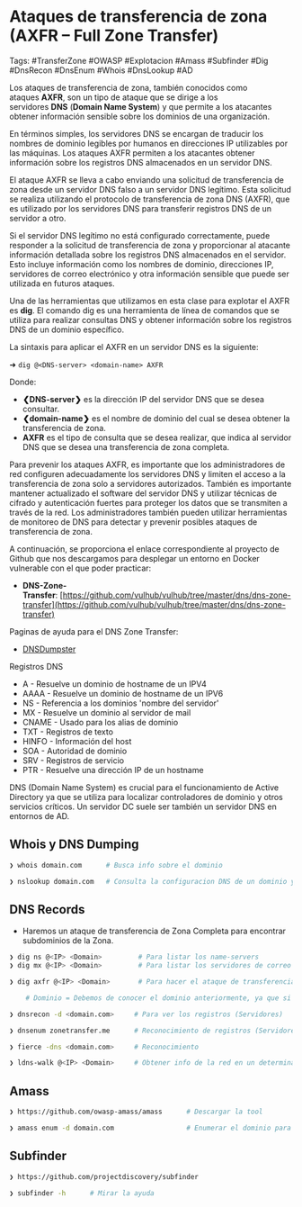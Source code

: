 # Ataques de transferencia de zona (AXFR – Full Zone Transfer)

Tags: #TransferZone #OWASP #Explotacion #Amass #Subfinder #Dig #DnsRecon #DnsEnum #Whois #DnsLookup #AD 

Los ataques de transferencia de zona, también conocidos como ataques **AXFR**, son un tipo de ataque que se dirige a los servidores **DNS** (**Domain Name System**) y que permite a los atacantes obtener información sensible sobre los dominios de una organización.

En términos simples, los servidores DNS se encargan de traducir los nombres de dominio legibles por humanos en direcciones IP utilizables por las máquinas. Los ataques AXFR permiten a los atacantes obtener información sobre los registros DNS almacenados en un servidor DNS.

El ataque AXFR se lleva a cabo enviando una solicitud de transferencia de zona desde un servidor DNS falso a un servidor DNS legítimo. Esta solicitud se realiza utilizando el protocolo de transferencia de zona DNS (AXFR), que es utilizado por los servidores DNS para transferir registros DNS de un servidor a otro.

Si el servidor DNS legítimo no está configurado correctamente, puede responder a la solicitud de transferencia de zona y proporcionar al atacante información detallada sobre los registros DNS almacenados en el servidor. Esto incluye información como los nombres de dominio, direcciones IP, servidores de correo electrónico y otra información sensible que puede ser utilizada en futuros ataques.

Una de las herramientas que utilizamos en esta clase para explotar el AXFR es **dig**. El comando dig es una herramienta de línea de comandos que se utiliza para realizar consultas DNS y obtener información sobre los registros DNS de un dominio específico.

La sintaxis para aplicar el AXFR en un servidor DNS es la siguiente:

➜ `dig @<DNS-server> <domain-name> AXFR`

Donde: 

-   **❮DNS-server❯** es la dirección IP del servidor DNS que se desea consultar.
-   **❮domain-name❯** es el nombre de dominio del cual se desea obtener la transferencia de zona.
-   **AXFR** es el tipo de consulta que se desea realizar, que indica al servidor DNS que se desea una transferencia de zona completa.

Para prevenir los ataques AXFR, es importante que los administradores de red configuren adecuadamente los servidores DNS y limiten el acceso a la transferencia de zona solo a servidores autorizados. También es importante mantener actualizado el software del servidor DNS y utilizar técnicas de cifrado y autenticación fuertes para proteger los datos que se transmiten a través de la red. Los administradores también pueden utilizar herramientas de monitoreo de DNS para detectar y prevenir posibles ataques de transferencia de zona.

A continuación, se proporciona el enlace correspondiente al proyecto de Github que nos descargamos para desplegar un entorno en Docker vulnerable con el que poder practicar:

-   **DNS-Zone-Transfer**: [https://github.com/vulhub/vulhub/tree/master/dns/dns-zone-transfer](https://github.com/vulhub/vulhub/tree/master/dns/dns-zone-transfer)

Paginas de ayuda para el DNS Zone Transfer:
* [DNSDumpster](https://dnsdumpster.com/)

Registros DNS 
* A            -       Resuelve un dominio de hostname de un IPV4
* AAAA    -       Resuelve un dominio de hostname  de un IPV6
* NS         -       Referencia a los dominios 'nombre del servidor'
* MX        -       Resuelve un dominio al servidor de mail 
* CNAME -      Usado para los alias de dominio
* TXT       -       Registros de texto 
* HINFO   -      Información del host 
* SOA       -      Autoridad de dominio
* SRV        -      Registros de servicio 
* PTR        -      Resuelve una dirección IP de un hostname 

DNS (Domain Name System) es crucial para el funcionamiento de Active Directory ya que se utiliza para localizar controladores de dominio y otros servicios críticos. Un servidor DC suele ser también un servidor DNS en entornos de AD.
## Whois y DNS Dumping 

```bash 
❯ whois domain.com      # Busca info sobre el dominio 
```

```bash 
❯ nslookup domain.com   # Consulta la configuracion DNS de un dominio y te da su direccion IP
```

## DNS Records

* Haremos un ataque de transferencia de Zona Completa para encontrar subdominios de la Zona.

```bash
❯ dig ns @<IP> <Domain>         # Para listar los name-servers
❯ dig mx @<IP> <Domain>         # Para listar los servidores de correo
```

```bash
❯ dig axfr @<IP> <Domain>       # Para hacer el ataque de transferencia de Zona

	# Dominio = Debemos de conocer el dominio anteriormente, ya que si no no funcionaria
```

```bash  
❯ dnsrecon -d <domain.com>     # Para ver los registros (Servidores) 
```

```bash 
❯ dnsenum zonetransfer.me      # Reconocimiento de registros (Servidores)
```

```bash 
❯ fierce -dns <domain.com>     # Reconocimiento 
```

```bash 
❯ ldns-walk @<IP> <Domain>     # Obtener info de la red en un determinado dominio como sus registros 
```

## Amass 

```bash 
❯ https://github.com/owasp-amass/amass      # Descargar la tool 
```

```bash 
❯ amass enum -d domain.com                  # Enumerar el dominio para encontrar subdominios 
```

## Subfinder 

```bash 
❯ https://github.com/projectdiscovery/subfinder
```

```bash 
❯ subfinder -h      # Mirar la ayuda 
```
